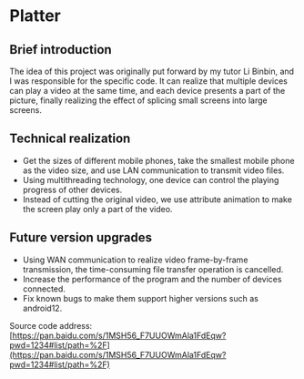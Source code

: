 # Platter
## Brief introduction
The idea of this project was originally put forward by my tutor Li Binbin, and I was responsible for the specific code. It can realize that multiple devices can play a video at the same time, and each device presents a part of the picture, finally realizing the effect of splicing small screens into large screens.
## Technical realization
- Get the sizes of different mobile phones, take the smallest mobile phone as the video size, and use LAN communication to transmit video files.
- Using multithreading technology, one device can control the playing progress of other devices.
- Instead of cutting the original video, we use attribute animation to make the screen play only a part of the video.
## Future version upgrades
- Using WAN communication to realize video frame-by-frame transmission, the time-consuming file transfer operation is cancelled.
- Increase the performance of the program and the number of devices connected.
- Fix known bugs to make them support higher versions such as android12.

Source code address: [https://pan.baidu.com/s/1MSH56_F7UUOWmAla1FdEqw?pwd=1234#list/path=%2F](https://pan.baidu.com/s/1MSH56_F7UUOWmAla1FdEqw?pwd=1234#list/path=%2F)
